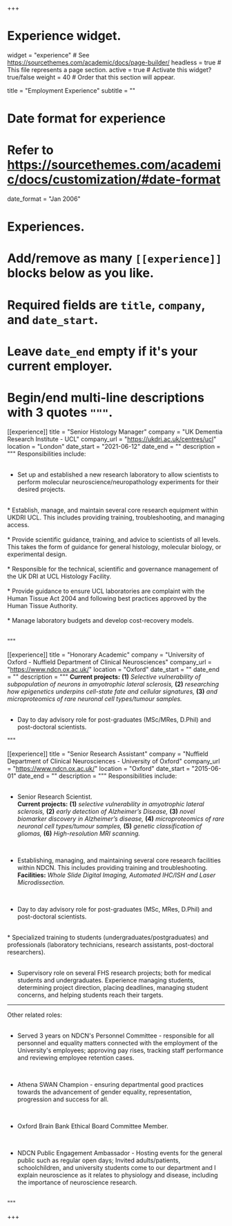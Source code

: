 +++
# Experience widget.
widget = "experience"  # See https://sourcethemes.com/academic/docs/page-builder/
headless = true  # This file represents a page section.
active = true  # Activate this widget? true/false
weight = 40  # Order that this section will appear.

title = "Employment Experience"
subtitle = ""

# Date format for experience
#   Refer to https://sourcethemes.com/academic/docs/customization/#date-format
date_format = "Jan 2006"

# Experiences. 
#   Add/remove as many `[[experience]]` blocks below as you like.
#   Required fields are `title`, `company`, and `date_start`.
#   Leave `date_end` empty if it's your current employer.
#   Begin/end multi-line descriptions with 3 quotes `"""`.

[[experience]]
  title = "Senior Histology Manager"
  company = "UK Dementia Research Institute - UCL"
  company_url = "https://ukdri.ac.uk/centres/ucl"
  location = "London"
  date_start = "2021-06-12"
  date_end = ""
  description = """
  Responsibilities include: <br>
  <br>
  
 * Set up and established a new research laboratory to allow scientists to perform molecular neuroscience/neuropathology experiments for their desired projects. <br>
  <br>
 * Establish, manage, and maintain several core research equipment within UKDRI UCL. This includes providing training, troubleshooting, and managing access. <br>
<br>
 * Provide scientific guidance, training, and advice to scientists of all levels. This takes the form of guidance for general histology, molecular biology, or experimental design. <br>
 <br>
 * Responsible for the technical, scientific and governance management of the UK DRI at UCL Histology Facility. <br>
 <br>
 * Provide guidance to ensure UCL laboratories are complaint with the Human Tissue Act 2004 and following best practices approved by the Human Tissue Authority.  <br>
 <br>
 * Manage laboratory budgets and develop cost-recovery models.   <br>
  <br>
 
"""

[[experience]]
  title = "Honorary Academic"
  company = "University of Oxford - Nuffield Department of Clinical Neurosciences"
  company_url = "https://www.ndcn.ox.ac.uk/"
  location = "Oxford"
  date_start = ""
  date_end = ""
  description = """
<b>Current projects:</b> <b>(1)</b> <i> Selective vulnerability of subpopulation of neurons in amyotrophic lateral sclerosis, </i> <b>(2)</b> <i>researching how epigenetics underpins cell-state fate and cellular signatures,</i> <b>(3)</b> <i>and microproteomics of rare neuronal cell types/tumour samples.</i> <br>
	<br>

* Day to day advisory role for post-graduates (MSc/MRes, D.Phil) and post-doctoral scientists. 


"""
   
[[experience]]
  title = "Senior Research Assistant"
  company = "Nuffield Department of Clinical Neurosciences - University of Oxford"
  company_url = "https://www.ndcn.ox.ac.uk/"
  location = "Oxford"
  date_start = "2015-06-01"
  date_end = ""
  description = """
  Responsibilities include: <br>
  <br>
  
 * Senior Research Scientist. <br>
 <b>Current projects:</b> <b>(1)</b> <i>selective vulnerability in amyotrophic lateral sclerosis, </i> <b>(2)</b> <i>early detection of Alzheimer’s Disease,</i> <b>(3)</b> <i>novel biomarker discovery in Alzheimer’s disease,</i> <b>(4)</b> <i>microproteomics of rare neuronal cell types/tumour samples,</i> <b>(5)</b> <i>genetic classification of gliomas,</i> <b>(6)</b> <i>High-resolution MRI scanning.</i> <br>
  <br>
 
 * Establishing, managing, and maintaining several core research facilities within NDCN. This includes providing training and troubleshooting.
 <br> <b>Facilities:</b> <i> Whole Slide Digital Imaging, Automated IHC/ISH and Laser Microdissection.</i> <br>
  <br>
  
 * Day to day advisory role for post-graduates (MSc, MRes, D.Phil) and post-doctoral scientists. <br>
 <br>
 * Specialized training to students (undergraduates/postgraduates) and professionals (laboratory technicians, research assistants, post-doctoral researchers).   <br>
  <br>
 
 * Supervisory role on several FHS research projects; both for medical students and undergraduates. Experience managing students, determining project direction, placing deadlines, managing student concerns, and helping students reach their targets.
 
 
 -------------------------------------------------
 
 Other related roles: <br>
  <br>
 
 * Served 3 years on NDCN's Personnel Committee - responsible for all personnel and equality matters connected with the employment of the University's employees; approving pay rises, tracking staff performance and reviewing employee retention cases. <br>
  <br>
 
  * Athena SWAN Champion - ensuring departmental good practices towards the advancement of gender equality, representation, progression and success for all. <br>
   <br>
  
  * Oxford Brain Bank Ethical Board Committee Member.  <br>
   <br>
  
  * NDCN Public Engagement Ambassador - Hosting events for the general public such as regular open days; Invited adults/patients, schoolchildren, and university students come to our department and I explain neuroscience as it relates to physiology and disease, including the importance of neuroscience research.  <br>
   <br>
""" 



+++

